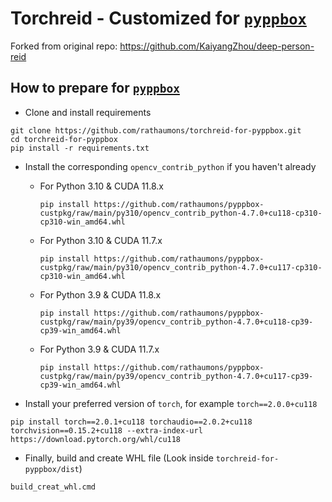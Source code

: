 # Torchreid - Customized for [`pyppbox`](https://github.com/rathaumons/pyppbox)

Forked from original repo: https://github.com/KaiyangZhou/deep-person-reid

## How to prepare for [`pyppbox`](https://github.com/rathaumons/pyppbox)

* Clone and install requirements
```
git clone https://github.com/rathaumons/torchreid-for-pyppbox.git
cd torchreid-for-pyppbox
pip install -r requirements.txt
```

* Install the corresponding `opencv_contrib_python` if you haven't already 
  - For Python 3.10  & CUDA 11.8.x
    ```
    pip install https://github.com/rathaumons/pyppbox-custpkg/raw/main/py310/opencv_contrib_python-4.7.0+cu118-cp310-cp310-win_amd64.whl
    ```
  - For Python 3.10  & CUDA 11.7.x
    ```
    pip install https://github.com/rathaumons/pyppbox-custpkg/raw/main/py310/opencv_contrib_python-4.7.0+cu117-cp310-cp310-win_amd64.whl
    ```
  - For Python 3.9 & CUDA 11.8.x
    ```
    pip install https://github.com/rathaumons/pyppbox-custpkg/raw/main/py39/opencv_contrib_python-4.7.0+cu118-cp39-cp39-win_amd64.whl
    ```
  - For Python 3.9 & CUDA 11.7.x
    ```
    pip install https://github.com/rathaumons/pyppbox-custpkg/raw/main/py39/opencv_contrib_python-4.7.0+cu117-cp39-cp39-win_amd64.whl
    ```

* Install your preferred version of `torch`, for example `torch==2.0.0+cu118`
```
pip install torch==2.0.1+cu118 torchaudio==2.0.2+cu118 torchvision==0.15.2+cu118 --extra-index-url https://download.pytorch.org/whl/cu118
```

* Finally, build and create WHL file (Look inside `torchreid-for-pyppbox/dist`)
```
build_creat_whl.cmd
```
